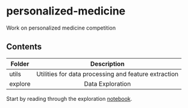 # personalized-medicine
Work on personalized medicine competition 

## Contents
| Folder  | Description                                          |
| ------- | :--------------------------------------------------: |
| utils   | Utilities for data processing and feature extraction |
| explore | Data Exploration                                     |

Start by reading through the exploration [notebook](https://github.com/bhimmetoglu/personalized-medicine/blob/master/explore/exploration_notebook.md).